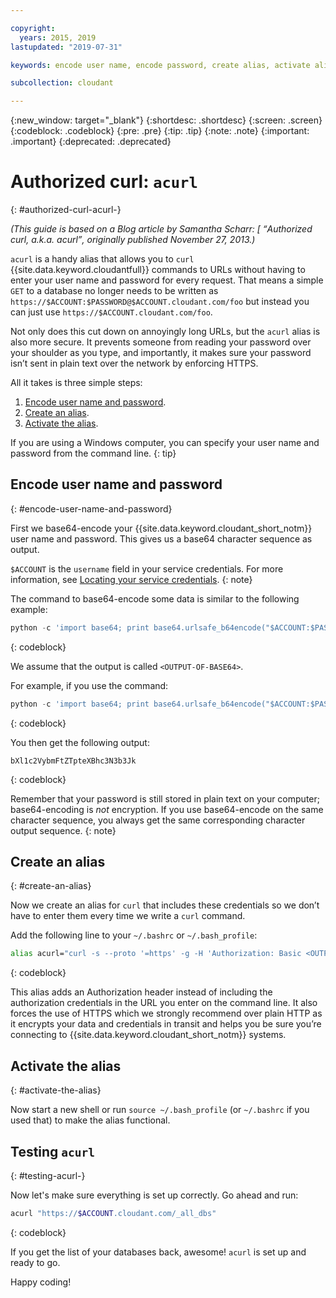 ```yaml
---

copyright:
  years: 2015, 2019
lastupdated: "2019-07-31"

keywords: encode user name, encode password, create alias, activate alias, test acurl

subcollection: cloudant

---
```


{:new_window: target="_blank"}
{:shortdesc: .shortdesc}
{:screen: .screen}
{:codeblock: .codeblock}
{:pre: .pre}
{:tip: .tip}
{:note: .note}
{:important: .important}
{:deprecated: .deprecated}

<!-- Acrolinx: 2017-05-10 -->

# Authorized curl: `acurl`
{: #authorized-curl-acurl-}

*(This guide is based on a Blog article by Samantha Scharr: [
<q>Authorized curl, a.k.a. acurl</q>, originally published November 27, 2013.)*

`acurl` is a handy alias that allows you to `curl` {{site.data.keyword.cloudantfull}} commands to URLs
without having to enter your user name and password for every request.
That means a simple `GET` to a database no longer needs to be written as
`https://$ACCOUNT:$PASSWORD@$ACCOUNT.cloudant.com/foo`
but instead you can just use `https://$ACCOUNT.cloudant.com/foo`.

Not only does this cut down on annoyingly long URLs,
but the `acurl` alias is also more secure.
It prevents someone from reading your password over your shoulder as you type,
and importantly,
it makes sure your password isn’t sent in plain text over the network by enforcing HTTPS.

All it takes is three simple steps:

1.	[Encode user name and password](#encode-user-name-and-password).
2.	[Create an alias](#create-an-alias).
3.	[Activate the alias](#activate-the-alias).

If you are using a Windows computer, you can specify your user name and password from the command line.
{: tip}

## Encode user name and password
{: #encode-user-name-and-password}

First we base64-encode your {{site.data.keyword.cloudant_short_notm}} user name and password.
This gives us a base64 character sequence as output.

`$ACCOUNT` is the `username` field in your service credentials. For more information, see [Locating your service credentials](/docs/services/Cloudant?topic=cloudant-creating-an-ibm-cloudant-instance-on-ibm-cloud#locating-your-service-credentials).
{: note}

The command to base64-encode some data is similar to the following example:

```python
python -c 'import base64; print base64.urlsafe_b64encode("$ACCOUNT:$PASSWORD")'
```
{: codeblock}

We assume that the output is called `<OUTPUT-OF-BASE64>`.

For example,
if you use the command:

```python
python -c 'import base64; print base64.urlsafe_b64encode("$ACCOUNT:$PASSWORD")'
```
{: codeblock}

You then get the following output:

```
bXl1c2VybmFtZTpteXBhc3N3b3Jk
```
{: codeblock}

Remember that your password is still stored in plain text on your computer; base64-encoding is *not* encryption. If you use base64-encode on the same character sequence, you always get the same corresponding character output sequence.
{: note}

## Create an alias
{: #create-an-alias}

Now we create an alias for `curl` that includes these credentials so we don’t have to enter them
every time we write a `curl` command.

Add the following line to your `~/.bashrc` or `~/.bash_profile`:

```sh
alias acurl="curl -s --proto '=https' -g -H 'Authorization: Basic <OUTPUT-OF-BASE64>'"
```
{: codeblock}

This alias adds an Authorization header instead of including the
authorization credentials in the URL you enter on the command line.
It also forces the use of HTTPS which we strongly recommend over plain HTTP
as it encrypts your data and credentials in transit and helps you be sure you’re connecting to {{site.data.keyword.cloudant_short_notm}} systems.

## Activate the alias
{: #activate-the-alias}

Now start a new shell or run `source ~/.bash_profile` (or `~/.bashrc` if you used that) to make the alias functional.

## Testing `acurl`
{: #testing-acurl-}

Now let's make sure everything is set up correctly.
Go ahead and run:

```sh
acurl "https://$ACCOUNT.cloudant.com/_all_dbs"
```
{: codeblock}

If you get the list of your databases back,
awesome!
`acurl` is set up and ready to go.

Happy coding!